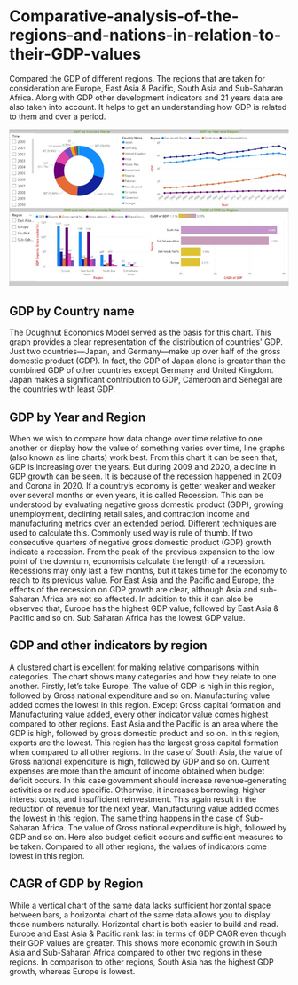 # Comparative-analysis-of-the-regions-and-nations-in-relation-to-their-GDP-values
Compared the GDP of different regions. The regions that are taken for consideration are Europe, East Asia &amp; Pacific, South Asia and Sub-Saharan Africa. Along with GDP other development indicators and 21 years data are also taken into account. It helps to get an understanding how GDP is related to them and over a period.

![Image Alt](https://github.com/Donjames1993/Comparative-analysis-of-the-regions-and-nations-in-relation-to-their-GDP-values/blob/main/screenshot.jpg?raw=true)


## GDP by Country name

The Doughnut Economics Model served as the basis for this chart. This graph provides a clear representation of the distribution of countries' GDP. Just two countries—Japan, and Germany—make up over half of the gross domestic product (GDP). In fact, the GDP of Japan alone is greater than the combined GDP of other countries except Germany and United Kingdom. Japan makes a significant contribution to GDP, Cameroon and Senegal are the countries with least GDP.

## GDP by Year and Region
When we wish to compare how data change over time relative to one another or display how the value of something varies over time, line graphs (also known as line charts) work best. From this chart it can be seen that, GDP is increasing over the years. But during 2009 and 2020, a decline in GDP growth can be seen. It is because of the recession happened in 2009 and Corona in 2020. 
If a country’s economy is getter weaker and weaker over several months or even years, it is called Recession. This can be understood by evaluating negative gross domestic product (GDP), growing unemployment, declining retail sales, and contraction income and manufacturing metrics over an extended period. Different techniques are used to calculate this. Commonly used way is rule of thumb. If two consecutive quarters of negative gross domestic product (GDP) growth indicate a recession. From the peak of the previous expansion to the low point of the downturn, economists calculate the length of a recession. Recessions may only last a few months, but it takes time for the economy to reach to its previous value.
For East Asia and the Pacific and Europe, the effects of the recession on GDP growth are clear, although Asia and sub-Saharan Africa are not so affected.
In addition to this it can also be observed that, Europe has the highest GDP value, followed by East Asia & Pacific and so on. Sub Saharan Africa has the lowest GDP value.

## GDP and other indicators by region
A clustered chart is excellent for making relative comparisons within categories. The chart shows many categories and how they relate to one another. Firstly, let’s take Europe. The value of GDP is high in this region, followed by Gross national expenditure and so on. Manufacturing value added comes the lowest in this region. Except Gross capital formation and Manufacturing value added, every other indicator value comes highest compared to other regions. 
East Asia and the Pacific is an area where the GDP is high, followed by gross domestic product and so on. In this region, exports are the lowest. This region has the largest gross capital formation when compared to all other regions.
In the case of South Asia, the value of Gross national expenditure is high, followed by GDP and so on. Current expenses are more than the amount of income obtained when budget deficit occurs. In this case government should increase revenue-generating activities or reduce specific. Otherwise, it increases borrowing, higher interest costs, and insufficient reinvestment. This again result in the reduction of revenue for the next year. Manufacturing value added comes the lowest in this region.
The same thing happens in the case of Sub-Saharan Africa. The value of Gross national expenditure is high, followed by GDP and so on. Here also budget deficit occurs and sufficient measures to be taken. Compared to all other regions, the values of indicators come lowest in this region.

## CAGR of GDP by Region
While a vertical chart of the same data lacks sufficient horizontal space between bars, a horizontal chart of the same data allows you to display those numbers naturally. Horizontal chart is both easier to build and read. Europe and East Asia & Pacific rank last in terms of GDP CAGR even though their GDP values are greater. This shows more economic growth in South Asia and Sub-Saharan Africa compared to other two regions in these regions. In comparison to other regions, South Asia has the highest GDP growth, whereas Europe is lowest.
